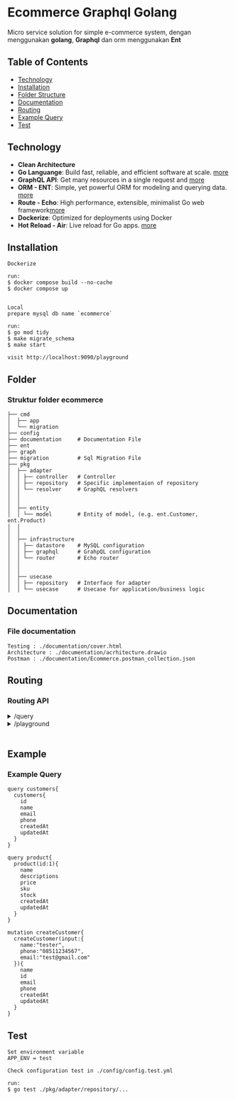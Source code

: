 # Ecommerce Graphql Golang

Micro service solution for simple e-commerce system, dengan menggunakan <strong>golang</strong>, <strong>Graphql</strong> dan orm menggunakan <strong>Ent</strong>


## Table of Contents

* [Technology](#technology)
* [Installation](#installation)
* [Folder Structure](#folder)
* [Documentation](#documentation)
* [Routing](#routing)
* [Example Query](#example)
* [Test](#test)

## Technology

- **Clean Architecture**
- **Go Languange**: Build fast, reliable, and efficient software at scale. [more](https://go.dev/)
- **GraphQL API**: Get many resources in a single request and [more](https://graphql.org/)
- **ORM - ENT**: Simple, yet powerful ORM for modeling and querying data. [more](https://entgo.io/)
- **Route - Echo**: High performance, extensible, minimalist Go web framework[more](https://echo.labstack.com/)
- **Dockerize**: Optimized for deployments using Docker
- **Hot Reload - Air**: Live reload for Go apps. [more](https://github.com/cosmtrek/air)

## Installation

```
Dockerize

run:
$ docker compose build --no-cache
$ docker compose up


Local
prepare mysql db name `ecommerce`

run:
$ go mod tidy
$ make migrate_schema
$ make start

visit http://localhost:9090/playground
```

## Folder

### Struktur folder ecommerce

```
├── cmd
│  ├── app
│  └── migration
├── config
├── documentation     # Documentation File
├── ent
├── graph
├── migration         # Sql Migration File
├── pkg
│  ├── adapter
│  │ ├── controller   # Controller
│  │ ├── repository   # Specific implementaion of repository
│  │ └── resolver     # GraphQL resolvers
│  │ 
│  │ 
│  ├── entity
│  │ └── model        # Entity of model, (e.g. ent.Customer, ent.Product)
│  │ 
│  │ 
│  ├── infrastructure
│  │ ├── datastore    # MySQL configuration
│  │ ├── graphql      # GrahpQL configuration
│  │ └── router       # Echo router
│  │ 
│  │ 
│  ├── usecase
│  │ ├── repository   # Interface for adapter
│  │ └── usecase      # Usecase for application/business logic
```




## Documentation

### File documentation

```
Testing : ./documentation/cover.html
Architecture : ./documentation/acrhitecture.drawio
Postman : ./documentation/Ecommerce.postman_collection.json

```

## Routing

### Routing API

<details>
<summary>/query</summary>
- Endpoint Graphql
</details>
<details>
<summary>/playground</summary>
- Test Playground Graphql
</details>
</details>
<br>

## Example

### Example Query

```
query customers{
  customers{
    id
    name
    email
    phone
    createdAt
    updatedAt
  }
}

query product{
  product(id:1){
    name
    descriptions
    price
    sku
    stock
    createdAt
    updatedAt
  }
}

mutation createCustomer{
  createCustomer(input:{
    name:"tester",
    phone:"08511234567",
    email:"test@gmail.com"
  }){
    name
    id
    email
    phone
    createdAt
    updatedAt
  }
}
```

## Test

```
Set environment variable
APP_ENV = test

Check configuration test in ./config/config.test.yml

run:
$ go test ./pkg/adapter/repository/...

```